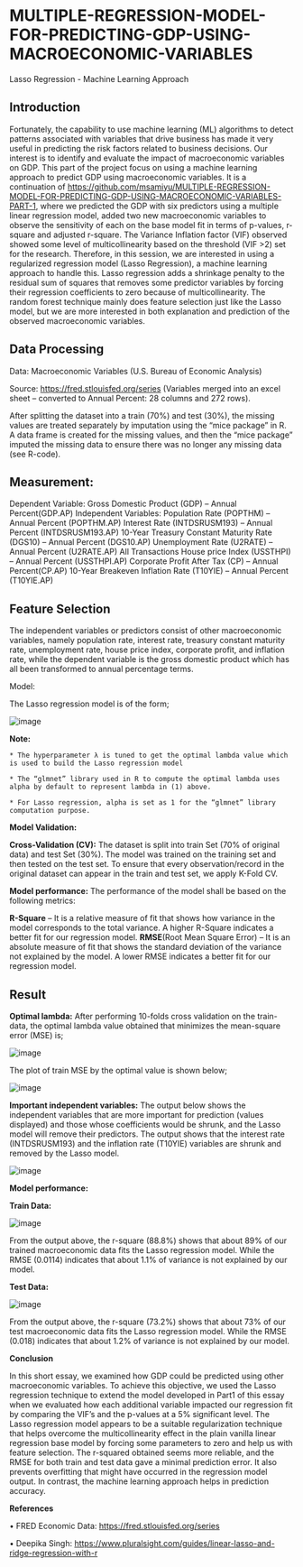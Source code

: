 # MULTIPLE-REGRESSION-MODEL-FOR-PREDICTING-GDP-USING-MACROECONOMIC-VARIABLES
Lasso Regression - Machine Learning Approach
## Introduction
Fortunately, the capability to use machine learning (ML) algorithms to detect patterns associated with variables that drive business has made it very useful in predicting the risk factors related to business decisions. Our interest is to identify and evaluate the impact of macroeconomic variables on GDP. This part of the project focus on using a machine learning approach to predict GDP using macroeconomic variables. It is a continuation of https://github.com/msamiyu/MULTIPLE-REGRESSION-MODEL-FOR-PREDICTING-GDP-USING-MACROECONOMIC-VARIABLES-PART-1, where we predicted the GDP with six predictors using a multiple linear regression model, added two new macroeconomic variables to observe the sensitivity of each on the base model fit in terms of p-values, r-square and adjusted r-square. The Variance Inflation factor (VIF) observed showed some level of multicollinearity based on the threshold (VIF >2) set for the research. Therefore, in this session, we are interested in using a regularized regression model (Lasso Regression), a machine learning approach to handle this. Lasso regression adds a shrinkage penalty to the residual sum of squares that removes some predictor variables by forcing their regression coefficients to zero because of multicollinearity. The random forest technique mainly does feature selection just like the Lasso model, but we are more interested in both explanation and prediction of the observed macroeconomic variables.  
## Data Processing

Data: Macroeconomic Variables (U.S. Bureau of Economic Analysis)

Source: https://fred.stlouisfed.org/series (Variables merged into an excel sheet – converted to Annual Percent: 28 columns and 272 rows).

After splitting the dataset into a train (70%) and test (30%), the missing values are treated separately by imputation using the “mice package” in R. A data frame is created for the missing values, and then the “mice package” imputed the missing data to ensure there was no longer any missing data (see R-code).

## Measurement:
Dependent Variable: Gross Domestic Product (GDP) – Annual Percent(GDP.AP) 
Independent Variables: Population Rate (POPTHM) – Annual Percent (POPTHM.AP)
			Interest Rate (INTDSRUSM193) – Annual Percent (INTDSRUSM193.AP)
			10-Year Treasury Constant Maturity Rate (DGS10) – Annual Percent (DGS10.AP)
			Unemployment Rate (U2RATE) – Annual Percent (U2RATE.AP)
			All Transactions House price Index (USSTHPI) – Annual Percent (USSTHPI.AP)
			Corporate Profit After Tax (CP) – Annual Percent(CP.AP)
			10-Year Breakeven Inflation Rate (T10YIE) – Annual Percent (T10YIE.AP)

## Feature Selection
The independent variables or predictors consist of other macroeconomic variables, namely population rate, interest rate, treasury constant maturity rate, unemployment rate, house price index, corporate profit, and inflation rate, while the dependent variable is the gross domestic product which has all been transformed to annual percentage terms.

Model: 

The Lasso regression model is of the form;

![image](https://user-images.githubusercontent.com/54149747/128763927-598175af-efc1-4cd2-be7e-ce258b3e6943.png)

   **Note:**
   
    * The hyperparameter λ is tuned to get the optimal lambda value which is used to build the Lasso regression model
    
    * The “glmnet” library used in R to compute the optimal lambda uses alpha by default to represent lambda in (1) above. 

    * For Lasso regression, alpha is set as 1 for the “glmnet” library computation purpose.
 
**Model Validation:**

**Cross-Validation (CV):** The dataset is split into train Set (70% of original data) and test Set (30%). The model was trained on the training set and then tested on the test set. 
To ensure that every observation/record in the original dataset can appear in the train and test set, we apply K-Fold CV.  

**Model performance:** The performance of the model shall be based on the following metrics:

**R-Square** – It is a relative measure of fit that shows how variance in the model corresponds to the total variance. A higher R-Square indicates a better fit for our regression model.
**RMSE**(Root Mean Square Error) –  It is an absolute measure of fit that shows the standard deviation of the variance not explained by the model. A lower RMSE indicates a better fit for our regression model.

## Result

**Optimal lambda:** After performing 10-folds cross validation on the train-data, the optimal lambda value obtained that minimizes the mean-square error (MSE) is;

![image](https://user-images.githubusercontent.com/54149747/128663226-0070f89f-a3b7-4c94-a9f0-e3adb9d11741.png)

The plot of train MSE by the optimal value is shown below;

![image](https://user-images.githubusercontent.com/54149747/128663268-4462f94c-af9f-4d3e-81d0-f80487deb857.png)

**Important independent variables:**  The output below shows the independent variables that are more important for prediction (values displayed) and those whose coefficients would be shrunk, and the Lasso model will remove their predictors. The output shows that the interest rate (INTDSRUSM193) and the inflation rate (T10YIE) variables are shrunk and removed by the Lasso model.

![image](https://user-images.githubusercontent.com/54149747/128663328-be92845a-3023-4bfe-9d0f-22ed907c0f69.png)

**Model performance:** 

**Train Data:**

![image](https://user-images.githubusercontent.com/54149747/128663350-c8455568-ed42-4cfa-9786-3c07ef0721ae.png)

From the output above, the r-square (88.8%) shows that about 89% of our trained macroeconomic data fits the Lasso regression model. While the RMSE (0.0114) indicates that        about 1.1% of variance is not explained by our model.

**Test Data:**

![image](https://user-images.githubusercontent.com/54149747/128663391-d03d0a74-9039-4ebe-a87d-4a1fbf06d78a.png)

From the output above, the r-square (73.2%) shows that about 73% of our test macroeconomic data fits the Lasso regression model. While the RMSE (0.018) indicates that about      1.2% of variance is not explained by our model.

**Conclusion**

In this short essay, we examined how GDP could be predicted using other macroeconomic variables. To achieve this objective, we used the Lasso regression technique to extend the model developed in Part1 of this essay when we evaluated how each additional variable impacted our regression fit by comparing the VIF’s and the p-values at a 5% significant level. The Lasso regression model appears to be a suitable regularization technique that helps overcome the multicollinearity effect in the plain vanilla linear regression base model by forcing some parameters to zero and help us with feature selection. The r-squared obtained seems more reliable, and the RMSE for both train and test data gave a minimal prediction error. It also prevents overfitting that might have occurred in the regression model output. In contrast, the machine learning approach helps in prediction accuracy.

**References**

•	FRED Economic Data: https://fred.stlouisfed.org/series

•	Deepika Singh: https://www.pluralsight.com/guides/linear-lasso-and-ridge-regression-with-r




